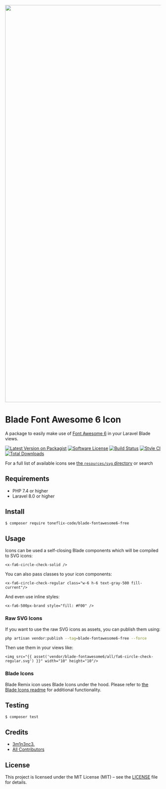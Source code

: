 <p align="center">
    <img src="https://banners.beyondco.de/Blade%20Font%20Awesome%206%20Icon.png?theme=light&packageManager=composer+require&packageName=toneflix-code%2Fblade-fontawesome6-free&pattern=topography&style=style_2&description=A+package+to+easily+make+use+of+Font+Awesome+6+Icons+in+your+Laravel+Blade+views.&md=1&showWatermark=1&fontSize=100px&images=https%3A%2F%2Flaravel.com%2Fimg%2Flogomark.min.svg" width="1280" title="Social Card Blade Font Awesome 6 Icon">
</p>

# Blade Font Awesome 6 Icon

A package to easily make use of [Font Awesome 6](https://fontawesome.com/) in your Laravel Blade views.

[![Latest Version on Packagist][ico-version]][link-packagist]
[![Software License][ico-license]](LICENSE)
[![Build Status][ico-github-actions]][link-github-actions]
[![Style CI][ico-styleci]][link-styleci]
[![Total Downloads][ico-downloads]][link-downloads]

For a full list of available icons see [the `resources/svg` directory](./resources/svg) or search

## Requirements

- PHP 7.4 or higher
- Laravel 8.0 or higher

## Install

```sh
$ composer require toneflix-code/blade-fontawesome6-free
```

## Usage

Icons can be used a self-closing Blade components which will be compiled to SVG icons:
```blade
<x-fa6-circle-check-solid />
```

You can also pass classes to your icon components:
```blade
<x-fa6-circle-check-regular class="w-6 h-6 text-gray-500 fill-current"/>
```

And even use inline styles:
```blade
<x-fa6-500px-brand style="fill: #F00" />
```

### Raw SVG Icons
 
If you want to use the raw SVG icons as assets, you can publish them using: 

```bash
php artisan vendor:publish --tag=blade-fontawesome6-free --force
```

Then use them in your views like:

```blade
<img src="{{ asset('vendor/blade-fontawesome6/all/fa6-circle-check-regular.svg') }}" width="10" height="10"/>
```

### Blade Icons

Blade Remix icon uses Blade Icons under the hood. Please refer to [the Blade Icons readme](https://github.com/blade-ui-kit/blade-icons) for additional functionality.

## Testing

```bash
$ composer test
```

## Credits

- [3m1n3nc3.][link-author] 
- [All Contributors][link-contributors]

## License

This project is licensed under the MIT License (MIT) – see the [LICENSE](LICENSE) file for details.

[ico-version]: https://img.shields.io/badge/packagist-v1.00-blue.svg?style=flat-square&logo=packagist
[ico-license]: https://img.shields.io/badge/license-MIT-brightgreen.svg?style=flat-square
[ico-github-actions]: https://img.shields.io/github/workflow/status/toneflix/blade-fontawesome6-free/Tests.svg?style=flat-square
[ico-styleci]: https://styleci.io/repos/442621603/shield
[ico-downloads]: https://img.shields.io/packagist/dt/toneflix-code/blade-fontawesome6-free.svg?style=flat-square

[link-packagist]: https://packagist.org/packages/toneflix-code/blade-fontawesome6-free
[link-github-actions]: https://github.com/toneflix/blade-fontawesome6-free/actions
[link-styleci]: https://styleci.io/repos/442621603
[link-downloads]: https://packagist.org/packages/toneflix-code/blade-fontawesome6-free
[link-author]: https://github.com/3m1n3nc3 
[link-contributors]: ../../contributors
